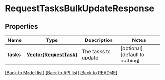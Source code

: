 # RequestTasksBulkUpdateResponse


## Properties
Name | Type | Description | Notes
------------ | ------------- | ------------- | -------------
**tasks** | [**Vector{RequestTask}**](RequestTask.md) | The tasks to update | [optional] [default to nothing]


[[Back to Model list]](../README.md#models) [[Back to API list]](../README.md#api-endpoints) [[Back to README]](../README.md)


